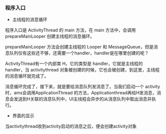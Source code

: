 ### 程序入口

- 主线程的消息循环

程序入口是 ActivityThread 的 main 方法，在 main 方法中，会调用 prepareMainLooper 创建主线程的消息循环。

prepareMainLooper 方法会创建主线程的 Looper 和 MessageQueue，但是消息队列仅有这些还不够，还需要一个handler，handler是在哪里创建的呢？

ActivityThread有一个内部类 H，它的类型是  handler，它就是主线程的 handler，当 activitythread 对象被创建的时候，它也会被创建，到这里，主线程的消息循环就完成了。

消息循环完成了，接下来，就是要给消息队列发消息了。当我们启动一个 activity时，ams会调用ApplicationThread 的方法，Applicationthread再给H发消息，消息会发送到H关联的消息队列中，UI主线程会异步的从消息队列中取出消息并执行。

- 界面的显示

当activitythread收到activity启动的消息之后，便会创建activity对象